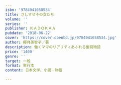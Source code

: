 ```yaml
---
isbn: '9784041058534'
title: さしすせその女たち
volume: ''
series: ''
publisher: ＫＡＤＯＫＡＡ
pubdate: '2018-06-22'
cover: 'https://cover.openbd.jp/9784041058534.jpg'
author: 椰月美智子／著
description: 働くママのリアリティあふれる奮闘物語
price: '1400'
genre: ''
target: 一般
format: 単行本
content: 日本文学、小説・物語

---
```

